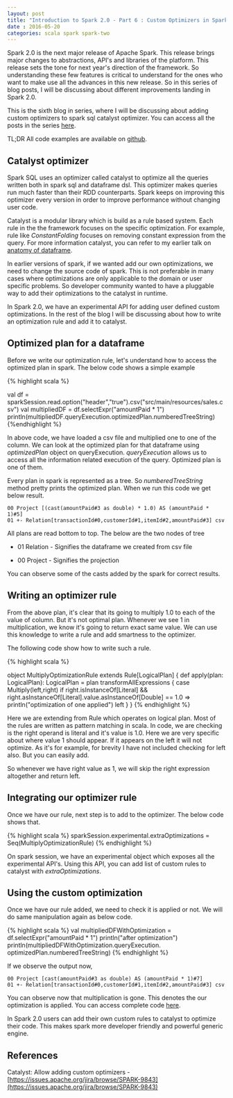 ```yaml
---
layout: post
title: "Introduction to Spark 2.0 - Part 6 : Custom Optimizers in Spark SQL"
date : 2016-05-20
categories: scala spark spark-two
---
```

Spark 2.0 is the next major release of Apache Spark. This release brings major changes to abstractions, API's and libraries of the platform. This release sets the tone for next year's direction of the framework. So understanding these few features is critical to understand for the ones who want to make use all the advances in this new release. So in this series of blog posts, I will be discussing about different improvements landing in Spark 2.0.

This is the sixth blog in series, where I will be discussing about adding custom optimizers to spark sql catalyst optimizer. You can access all the posts in the series [here](/categories/spark-two/).

TL;DR All code examples are available on [github](https://github.com/phatak-dev/spark2.0-examples).


## Catalyst optimizer

Spark SQL uses an optimizer called catalyst to optimize all the queries written both in spark sql and dataframe dsl. This optimizer makes queries run much faster than their RDD counterparts. Spark keeps on improving this optimizer every version in order to improve performance without changing user code.

Catalyst is a modular library which is build as a rule based system. Each rule in the the framework focuses on the specific optimization. For example, rule like *ConstantFolding* focuses on removing constant expression from the query. For more information catalyst, you can refer to my earlier talk on [anatomy of dataframe](/anatomy-of-spark-dataframe-api).

In earlier versions of spark, if we wanted add our own optimizations, we need to change the source code of spark. This is not preferable in many cases where optimizations are only applicable to the domain or user specific problems. So developer community wanted to have a pluggable way to add their optimizations to the catalyst in runtime.

In Spark 2.0, we have an experimental API for adding user defined custom optimizations. In the rest of the blog I will be discussing about how to write an optimization rule and add it to catalyst.


## Optimized plan for a dataframe

Before we write our optimization rule, let's understand how to access the optimized plan in spark. The below code shows a simple example

{% highlight scala %}

val df = sparkSession.read.option("header","true").csv("src/main/resources/sales.csv")
val multipliedDF = df.selectExpr("amountPaid * 1")
println(multipliedDF.queryExecution.optimizedPlan.numberedTreeString)
{%endhighlight %}

In above code, we have loaded a csv file and multiplied one to one of the column. We can look at the optimized plan for that dataframe using *optimizedPlan* object on queryExecution. *queryExecution* allows us to access all the information related execution of the query. Optimized plan is one of them.

Every plan in spark is represented as a tree. So *numberedTreeString* method pretty prints the optimized plan. When we run this code we get below result.

~~~
00 Project [(cast(amountPaid#3 as double) * 1.0) AS (amountPaid * 1)#5]
01 +- Relation[transactionId#0,customerId#1,itemId#2,amountPaid#3] csv
~~~

All plans are read bottom to top. The below are the two nodes of tree

* 01 Relation - Signifies the dataframe we created from csv file

* 00 Project - Signifies the projection

You can observe some of the casts added by the spark for correct results.

## Writing an optimizer rule

From the above plan, it's clear that its going to multiply 1.0 to each of the value of column. But it's not optimal plan. Whenever we see 1 in multiplication, we know it's going to return exact same value. We can use this knowledge to write a rule and add smartness to the optimizer.

The following code show how to write such a rule.

{% highlight scala %}

object MultiplyOptimizationRule extends Rule[LogicalPlan] {
    def apply(plan: LogicalPlan): LogicalPlan = plan transformAllExpressions {
      case Multiply(left,right) if right.isInstanceOf[Literal] &&
        right.asInstanceOf[Literal].value.asInstanceOf[Double] == 1.0 =>
        println("optimization of one applied")
        left
    }
  }
{% endhighlight %}


Here we are extending from Rule which operates on logical plan. Most of the rules are written as pattern matching in scala. In code, we are checking is the right operand is literal and it's value is 1.0. Here we are very specific about where value 1 should appear. If it appears on the left it will not optimize. As it's for example, for brevity I have not included checking for left also. But you can easily add.

So whenever we have right value as 1, we will skip the right expression altogether and return left.

## Integrating our optimizer rule

Once we have our rule, next step is to add to the optimizer. The below code shows that.

{% highlight scala %}
sparkSession.experimental.extraOptimizations = Seq(MultiplyOptimizationRule)
{% endhighlight %}

On spark session, we have an experimental object which exposes all the experimental API's. Using this API, you can add list of custom rules to catalyst with *extraOptimizations*.

## Using the custom optimization

Once we have our rule added, we need to check it is applied or not. We will do same manipulation again as below code.

{% highlight scala %}
val multipliedDFWithOptimization = df.selectExpr("amountPaid * 1")
println("after optimization")
println(multipliedDFWithOptimization.queryExecution.
optimizedPlan.numberedTreeString)
{% endhighlight %}

If we observe the output now,

~~~
00 Project [cast(amountPaid#3 as double) AS (amountPaid * 1)#7]
01 +- Relation[transactionId#0,customerId#1,itemId#2,amountPaid#3] csv
~~~

You can observe now that multiplication is gone. This denotes the our optimization is applied. You can access complete code [here](https://github.com/phatak-dev/spark2.0-examples/blob/master/src/main/scala/com/madhukaraphatak/examples/sparktwo/CustomOptimizationExample.scala).

In Spark 2.0 users can add their own custom rules to catalyst to optimize their code. This makes spark more developer friendly and powerful generic engine.

## References

Catalyst: Allow adding custom optimizers - [https://issues.apache.org/jira/browse/SPARK-9843](https://issues.apache.org/jira/browse/SPARK-9843)